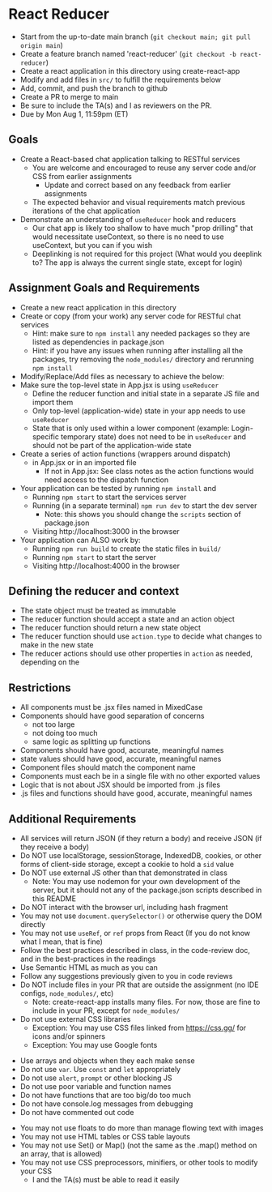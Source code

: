 # React Reducer

* Start from the up-to-date main branch (`git checkout main; git pull origin main`)
* Create a feature branch named 'react-reducer' (`git checkout -b react-reducer`)
* Create a react application in this directory using create-react-app
* Modify and add files in `src/` to fulfill the requirements below
* Add, commit, and push the branch to github
* Create a PR to merge to main
* Be sure to include the TA(s) and I as reviewers on the PR.  
* Due by Mon Aug 1, 11:59pm (ET)

## Goals

- Create a React-based chat application talking to RESTful services
  - You are welcome and encouraged to reuse any server code and/or CSS from earlier assignments
    - Update and correct based on any feedback from earlier assignments
  - The expected behavior and visual requirements match previous iterations of the chat application
- Demonstrate an understanding of `useReducer` hook and reducers
  - Our chat app is likely too shallow to have much "prop drilling" that would necessitate useContext, so there is no need to use useContext, but you can if you wish
  - Deeplinking is not required for this project (What would you deeplink to?  The app is always the current single state, except for login)

## Assignment Goals and Requirements
- Create a new react application in this directory
- Create or copy (from your work) any server code for RESTful chat services
  - Hint: make sure to `npm install` any needed packages so they are listed as dependencies in package.json
  - Hint: if you have any issues when running after installing all the packages, try removing the `node_modules/` directory and rerunning `npm install`
- Modify/Replace/Add files as necessary to achieve the below:
- Make sure the top-level state in App.jsx is using `useReducer`
  - Define the reducer function and initial state in a separate JS file and import them
  - Only top-level (application-wide) state in your app needs to use `useReducer`
  - State that is only used within a lower component (example: Login-specific temporary state) does not need to be in `useReducer` and should not be part of the application-wide state
- Create a series of action functions (wrappers around dispatch)
  - in App.jsx or in an imported file 
    - If not in App.jsx: See class notes as the action functions would need access to the dispatch function
- Your application can be tested by running `npm install` and
  - Running `npm start` to start the services server 
  - Running (in a separate terminal) `npm run dev` to start the dev server
    - Note: this shows you should change the `scripts` section of package.json
  - Visiting http://localhost:3000 in the browser
- Your application can ALSO work by:
  - Running `npm run build` to create the static files in `build/`
  - Running `npm start` to start the server
  - Visiting http://localhost:4000 in the browser

## Defining the reducer and context
- The state object must be treated as immutable
- The reducer function should accept a state and an action object
- The reducer function should return a new state object
- The reducer function should use `action.type` to decide what changes to make in the new state
- The reducer actions should use other properties in `action` as needed, depending on the 

## Restrictions
- All components must be .jsx files named in MixedCase
- Components should have good separation of concerns
  - not too large
  - not doing too much
  - same logic as splitting up functions
- Components should have good, accurate, meaningful names
- state values should have good, accurate, meaningful names
- Component files should match the component name
- Components must each be in a single file with no other exported values
- Logic that is not about JSX should be imported from .js files
- .js files and functions should have good, accurate, meaningful names

## Additional Requirements
- All services will return JSON (if they return a body) and receive JSON (if they receive a body)
- Do NOT use localStorage, sessionStorage, IndexedDB, cookies, or other forms of client-side storage, except a cookie to hold a `sid` value
- Do NOT use external JS other than that demonstrated in class
  - Note: You may use nodemon for your own development of the server, but it should not any of the package.json scripts described in this README
- Do NOT interact with the browser url, including hash fragment
- You may not use `document.querySelector()` or otherwise query the DOM directly
- You may not use `useRef`, or `ref` props from React (If you do not know what I mean, that is fine)
- Follow the best practices described in class, in the code-review doc, and in the best-practices in the readings
- Use Semantic HTML as much as you can
- Follow any suggestions previously given to you in code reviews
- Do NOT include files in your PR that are outside the assignment (no IDE configs, `node_modules/`, etc)
  - Note: create-react-app installs many files.  For now, those are fine to include in your PR, except for `node_modules/`
- Do not use external CSS libraries
  - Exception: You may use CSS files linked from https://css.gg/ for icons and/or spinners
  - Exception: You may use Google fonts
* Use arrays and objects when they each make sense
* Do not use `var`. Use `const` and `let` appropriately
* Do not use `alert`, `prompt` or other blocking JS
* Do not use poor variable and function names
* Do not have functions that are too big/do too much
* Do not have console.log messages from debugging
* Do not have commented out code
- You may not use floats to do more than manage flowing text with images
- You may not use HTML tables or CSS table layouts
- You may not use Set() or Map() (not the same as the .map() method on an array, that is allowed)
- You may not use CSS preprocessors, minifiers, or other tools to modify your CSS
  - I and the TA(s) must be able to read it easily

